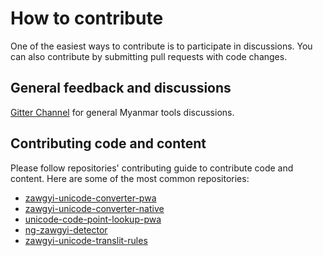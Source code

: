# How to contribute

One of the easiest ways to contribute is to participate in discussions. You can also contribute by submitting pull requests with code changes.

## General feedback and discussions

[Gitter Channel](https://badges.gitter.im/myanmartools/community) for general Myanmar tools discussions.

## Contributing code and content

Please follow repositories' contributing guide to contribute code and content. Here are some of the most common repositories:

* [zawgyi-unicode-converter-pwa](https://github.com/myanmartools/zawgyi-unicode-converter-pwa)
* [zawgyi-unicode-converter-native](https://github.com/myanmartools/zawgyi-unicode-converter-native)
* [unicode-code-point-lookup-pwa](https://github.com/myanmartools/unicode-code-point-lookup-pwa)
* [ng-zawgyi-detector](https://github.com/myanmartools/ng-zawgyi-detector)
* [zawgyi-unicode-translit-rules](https://github.com/myanmartools/zawgyi-unicode-translit-rules)
